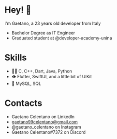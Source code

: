 # Hey! 👋

I'm Gaetano, a 23 years old developer from Italy
- Bachelor Degree as IT Engineer
- Graduated student at @developer-academy-unina

# Skills
  - 👨‍💻 C, C++, Dart, Java, Python
  - 👁️ Flutter, SwiftUI, and a little bit of UIKit
  - 💾 MySQL, SQL

# Contacts
- Gaetano Celentano on LinkedIn
- gaetano99celentano@gmail.com
- @gaetano_celentano on Instagram
- Gaetano Celentano#7372 on Discord
